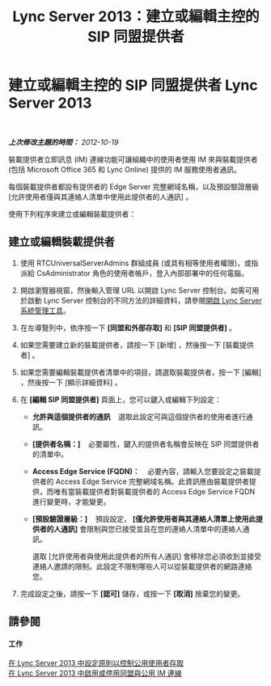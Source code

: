 ﻿---
title: Lync Server 2013：建立或編輯主控的 SIP 同盟提供者
TOCTitle: 建立或編輯主控的 SIP 同盟提供者
ms:assetid: 0dd6dcb6-a88d-46b8-9c96-b35967309bcd
ms:mtpsurl: https://technet.microsoft.com/zh-tw/library/JJ552445(v=OCS.15)
ms:contentKeyID: 49290090
ms.date: 08/10/2015
mtps_version: v=OCS.15
ms.translationtype: HT
---

# 建立或編輯主控的 SIP 同盟提供者 Lync Server 2013

 

_**上次修改主題的時間：** 2012-10-19_

裝載提供者立即訊息 (IM) 連線功能可讓組織中的使用者使用 IM 來與裝載提供者 (包括 Microsoft Office 365 和 Lync Online) 提供的 IM 服務使用者通訊。

每個裝載提供者都設有提供者的 Edge Server 完整網域名稱，以及預設驗證層級 \[允許使用者僅與其連絡人清單中使用此提供者的人通訊\] 。

使用下列程序來建立或編輯裝載提供者：

## 建立或編輯裝載提供者

1.  使用 RTCUniversalServerAdmins 群組成員 (或具有相等使用者權限)，或指派給 CsAdministrator 角色的使用者帳戶，登入內部部署中的任何電腦。

2.  開啟瀏覽器視窗，然後輸入管理 URL 以開啟 Lync Server 控制台。如需可用於啟動 Lync Server 控制台的不同方法的詳細資料，請參閱[開啟 Lync Server 系統管理工具](lync-server-2013-open-lync-server-administrative-tools.md)。

3.  在左導覽列中，依序按一下 **\[同盟和外部存取\]** 和 **\[SIP 同盟提供者\]** 。

4.  如果您需要建立新的裝載提供者，請按一下 \[新增\] ，然後按一下 \[裝載提供者\] 。

5.  如果您需要編輯裝載提供者清單中的項目，請選取裝載提供者，按一下 \[編輯\] ，然後按一下 \[顯示詳細資料\] 。

6.  在 **\[編輯 SIP 同盟提供者\]** 頁面上，您可以鍵入或編輯下列設定：
    
      - **允許與這個提供者的通訊**    選取此設定可與這個提供者的使用者進行通訊。
    
      - **\[提供者名稱：\]**    必要屬性，鍵入的提供者名稱會反映在 SIP 同盟提供者的清單中。
    
      - **Access Edge Service (FQDN)：**    必要內容，請輸入您要設定之裝載提供者的 Access Edge Service 完整網域名稱。此資訊應由裝載提供者提供，而唯有當裝載提供者對裝載提供者的 Access Edge Service FQDN 進行變更時，才能變更。
    
      - **\[預設驗證層級：\]**    預設設定， **\[僅允許使用者與其連絡人清單上使用此提供者的人通訊\]** 會限制與您已接受並且在您的連絡人清單中的連絡人通訊。
        
        選取 \[允許使用者與使用此提供者的所有人通訊\] 會移除您必須收到並接受連絡人邀請的限制。此設定不限制哪些人可以從裝載提供者的網路連絡您。

7.  完成設定之後，請按一下 **\[認可\]** 儲存，或按一下 **\[取消\]** 捨棄您的變更。

## 請參閱

#### 工作

[在 Lync Server 2013 中設定原則以控制公用使用者存取](lync-server-2013-configure-policies-to-control-public-user-access.md)  
[在 Lync Server 2013 中啟用或停用同盟與公用 IM 連線](lync-server-2013-enable-or-disable-federation-and-public-im-connectivity.md)

